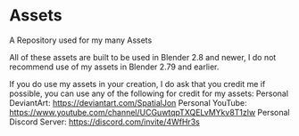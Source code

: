 # Assets
A Repository used for my many Assets

All of these assets are built to be used in Blender 2.8 and newer, I do not recommend use of my assets in Blender 2.79 and earlier.

If you do use my assets in your creation, I do ask that you credit me if possible, you can use any of the following for credit for
my assets:
  Personal DeviantArt: https://deviantart.com/SpatialJon
  Personal YouTube: https://www.youtube.com/channel/UCGuwtqpTXQELvMYkv8T1zlw
  Personal Discord Server: https://discord.com/invite/4WfHr3s

